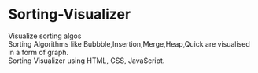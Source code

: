# Sorting-Visualizer
Visualize sorting algos <br> 
Sorting Algorithms like Bubbble,Insertion,Merge,Heap,Quick are visualised in a form of graph.<br>
Sorting Visualizer using HTML, CSS, JavaScript.

